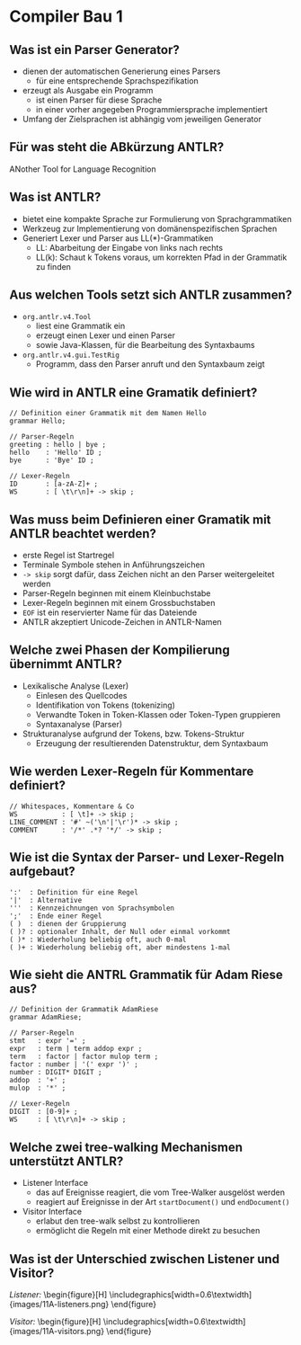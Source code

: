 # Compiler Bau 1

## Was ist ein Parser Generator?
* dienen der automatischen Generierung eines Parsers
    * für eine entsprechende Sprachspezifikation
* erzeugt als Ausgabe ein Programm
    * ist einen Parser für diese Sprache
    * in einer vorher angegeben Programmiersprache implementiert
* Umfang der Zielsprachen ist abhängig vom jeweiligen Generator

## Für was steht die ABkürzung ANTLR?
ANother Tool for Language Recognition

## Was ist ANTLR?
* bietet eine kompakte Sprache zur Formulierung von Sprachgrammatiken
* Werkzeug zur Implementierung von domänenspezifischen Sprachen
* Generiert Lexer und Parser aus LL(*)-Grammatiken
    * LL: Abarbeitung der Eingabe von links nach rechts
    * LL(k): Schaut k Tokens voraus, um korrekten Pfad in der Grammatik zu finden

## Aus welchen Tools setzt sich ANTLR zusammen?
* `org.antlr.v4.Tool`
    * liest eine Grammatik ein
    * erzeugt einen Lexer und einen Parser
    * sowie Java-Klassen, für die Bearbeitung des Syntaxbaums
* `org.antlr.v4.gui.TestRig`
    * Programm, dass den Parser anruft und den Syntaxbaum zeigt

## Wie wird in ANTLR eine Gramatik definiert?
```
// Definition einer Grammatik mit dem Namen Hello
grammar Hello;

// Parser-Regeln
greeting : hello | bye ;
hello    : 'Hello' ID ;
bye      : 'Bye' ID ;

// Lexer-Regeln
ID       : [a-zA-Z]+ ;
WS       : [ \t\r\n]+ -> skip ;
```

## Was muss beim Definieren einer Gramatik mit ANTLR beachtet werden?
* erste Regel ist Startregel
* Terminale Symbole stehen in Anführungszeichen
* `-> skip` sorgt dafür, dass Zeichen nicht an den Parser weitergeleitet werden
* Parser-Regeln beginnen mit einem Kleinbuchstabe
* Lexer-Regeln beginnen mit einem Grossbuchstaben
* `EOF` ist ein reservierter Name für das Dateiende
* ANTLR akzeptiert Unicode-Zeichen in ANTLR-Namen

## Welche zwei Phasen der Kompilierung übernimmt ANTLR?
* Lexikalische Analyse (Lexer)
    * Einlesen des Quellcodes
    * Identifikation von Tokens (tokenizing)
    * Verwandte Token in Token-Klassen oder Token-Typen gruppieren
    * Syntaxanalyse (Parser)
* Strukturanalyse aufgrund der Tokens, bzw. Tokens-Struktur
    * Erzeugung der resultierenden Datenstruktur, dem Syntaxbaum

## Wie werden Lexer-Regeln für Kommentare definiert?
```
// Whitespaces, Kommentare & Co
WS           : [ \t]+ -> skip ;
LINE_COMMENT : '#' ~('\n'|'\r')* -> skip ;
COMMENT      : '/*' .*? '*/' -> skip ;
```

## Wie ist die Syntax der Parser- und Lexer-Regeln aufgebaut?
```
':'  : Definition für eine Regel
'|'  : Alternative
'''  : Kennzeichnungen von Sprachsymbolen
';'  : Ende einer Regel
( )  : dienen der Gruppierung
( )? : optionaler Inhalt, der Null oder einmal vorkommt
( )* : Wiederholung beliebig oft, auch 0-mal
( )+ : Wiederholung beliebig oft, aber mindestens 1-mal
```

## Wie sieht die ANTRL Grammatik für Adam Riese aus?
```
// Definition der Grammatik AdamRiese
grammar AdamRiese;

// Parser-Regeln
stmt   : expr '=' ;
expr   : term | term addop expr ;
term   : factor | factor mulop term ;
factor : number | '(' expr ')' ;
number : DIGIT* DIGIT ;
addop  : '+' ;
mulop  : '*' ;

// Lexer-Regeln
DIGIT  : [0-9]+ ;
WS     : [ \t\r\n]+ -> skip ;
```

## Welche zwei tree-walking Mechanismen unterstützt ANTLR?
* Listener Interface
    * das auf Ereignisse reagiert, die vom Tree-Walker ausgelöst werden
    * reagiert auf Ereignisse in der Art `startDocument()` und `endDocument()`
* Visitor Interface
    * erlabut den tree-walk selbst zu kontrollieren
    * ermöglicht die Regeln mit einer Methode direkt zu besuchen

## Was ist der Unterschied zwischen Listener und Visitor?
_Listener:_
\begin{figure}[H]
    \includegraphics[width=0.6\textwidth]{images/11A-listeners.png}
\end{figure}

_Visitor:_
\begin{figure}[H]
    \includegraphics[width=0.6\textwidth]{images/11A-visitors.png}
\end{figure}

